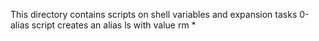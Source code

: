 This directory contains scripts on shell variables and expansion tasks
0-alias script creates an alias ls with value rm *
